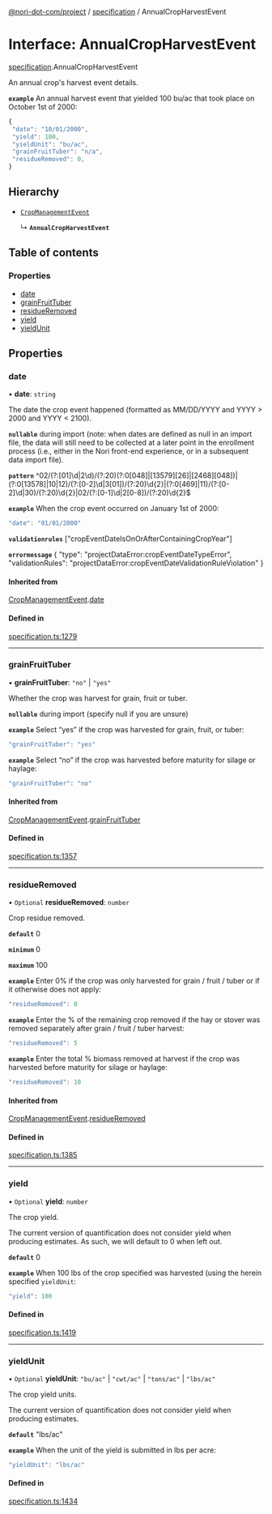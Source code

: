[@nori-dot-com/project](../README.md) / [specification](../modules/specification.md) / AnnualCropHarvestEvent

# Interface: AnnualCropHarvestEvent

[specification](../modules/specification.md).AnnualCropHarvestEvent

An annual crop's harvest event details.

**`example`** An annual harvest event that yielded 100 bu/ac that took place on October 1st of 2000:

```js
{
 "date": "10/01/2000",
 "yield": 100,
 "yieldUnit": "bu/ac",
 "grainFruitTuber": "n/a",
 "residueRemoved": 0,
}
```

## Hierarchy

- [`CropManagementEvent`](specification.CropManagementEvent.md)

  ↳ **`AnnualCropHarvestEvent`**

## Table of contents

### Properties

- [date](specification.AnnualCropHarvestEvent.md#date)
- [grainFruitTuber](specification.AnnualCropHarvestEvent.md#grainfruittuber)
- [residueRemoved](specification.AnnualCropHarvestEvent.md#residueremoved)
- [yield](specification.AnnualCropHarvestEvent.md#yield)
- [yieldUnit](specification.AnnualCropHarvestEvent.md#yieldunit)

## Properties

### date

• **date**: `string`

The date the crop event happened (formatted as MM/DD/YYYY and YYYY > 2000 and YYYY < 2100).

**`nullable`** during import (note: when dates are defined as null in an import file, the data will still need to be collected at a later point in the enrollment process (i.e., either in the Nori front-end experience, or in a subsequent data import file).

**`pattern`** ^02\/(?:[01]\d|2\d)\/(?:20)(?:0[048]|[13579][26]|[2468][048])|(?:0[13578]|10|12)\/(?:[0-2]\d|3[01])\/(?:20)\d{2}|(?:0[469]|11)\/(?:[0-2]\d|30)\/(?:20)\d{2}|02\/(?:[0-1]\d|2[0-8])\/(?:20)\d{2}$

**`example`** When the crop event occurred on January 1st of 2000:

```js
"date": "01/01/2000"
```

**`validationrules`** ["cropEventDateIsOnOrAfterContainingCropYear"]

**`errormessage`**
{
"type": "projectDataError:cropEventDateTypeError",
"validationRules": "projectDataError:cropEventDateValidationRuleViolation"
}

#### Inherited from

[CropManagementEvent](specification.CropManagementEvent.md).[date](specification.CropManagementEvent.md#date)

#### Defined in

[specification.ts:1279](https://github.com/nori-dot-eco/nori-dot-com/blob/0db6c17/packages/project/src/specification.ts#L1279)

___

### grainFruitTuber

• **grainFruitTuber**: ``"no"`` \| ``"yes"``

Whether the crop was harvest for grain, fruit or tuber.

**`nullable`** during import (specify null if you are unsure)

**`example`** Select “yes” if the crop was harvested for grain, fruit, or tuber:

```js
"grainFruitTuber": "yes"
```

**`example`** Select “no” if the crop was harvested before maturity for silage or haylage:

```js
"grainFruitTuber": "no"
```

#### Inherited from

[CropManagementEvent](specification.CropManagementEvent.md).[grainFruitTuber](specification.CropManagementEvent.md#grainfruittuber)

#### Defined in

[specification.ts:1357](https://github.com/nori-dot-eco/nori-dot-com/blob/0db6c17/packages/project/src/specification.ts#L1357)

___

### residueRemoved

• `Optional` **residueRemoved**: `number`

Crop residue removed.

**`default`** 0

**`minimum`** 0

**`maximum`** 100

**`example`** Enter 0% if the crop was only harvested for grain / fruit / tuber or if it otherwise does not apply:

```js
"residueRemoved": 0
```

**`example`** Enter the % of the remaining crop removed if the hay or stover was removed separately after grain / fruit / tuber harvest:

```js
"residueRemoved": 5
```

**`example`** Enter the total % biomass removed at harvest if the crop was harvested before maturity for silage or haylage:

```js
"residueRemoved": 10
```

#### Inherited from

[CropManagementEvent](specification.CropManagementEvent.md).[residueRemoved](specification.CropManagementEvent.md#residueremoved)

#### Defined in

[specification.ts:1385](https://github.com/nori-dot-eco/nori-dot-com/blob/0db6c17/packages/project/src/specification.ts#L1385)

___

### yield

• `Optional` **yield**: `number`

The crop yield.

The current version of quantification does not consider yield when producing estimates. As such, we will default to 0 when left out.

**`default`** 0

**`example`** When 100 lbs of the crop specified was harvested (using the herein specified `yieldUnit`:

```js
"yield": 100
```

#### Defined in

[specification.ts:1419](https://github.com/nori-dot-eco/nori-dot-com/blob/0db6c17/packages/project/src/specification.ts#L1419)

___

### yieldUnit

• `Optional` **yieldUnit**: ``"bu/ac"`` \| ``"cwt/ac"`` \| ``"tons/ac"`` \| ``"lbs/ac"``

The crop yield units.

The current version of quantification does not consider yield when producing estimates.

**`default`** "lbs/ac"

**`example`** When the unit of the yield is submitted in lbs per acre:

```js
"yieldUnit": "lbs/ac"
```

#### Defined in

[specification.ts:1434](https://github.com/nori-dot-eco/nori-dot-com/blob/0db6c17/packages/project/src/specification.ts#L1434)

